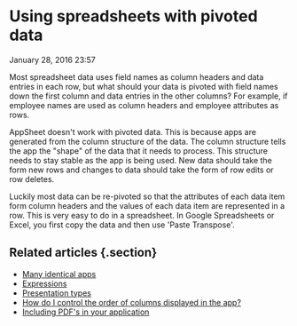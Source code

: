 #  Using spreadsheets with pivoted data


January 28, 2016 23:57

Most spreadsheet data uses field names as column headers and data entries in
each row, but what should your data is pivoted with field names down the first
column and data entries in the other columns? For example, if employee names
are used as column headers and employee attributes as rows.

AppSheet doesn't work with pivoted data. This is because apps are generated
from the column structure of the data. The column structure tells the app the
"shape" of the data that it needs to process. This structure needs to stay
stable as the app is being used. New data should take the form new rows and
changes to data should take the form of row edits or row deletes.

Luckily most data can be re-pivoted so that the attributes of each data item
form column headers and the values of each data item are represented in a row.
This is very easy to do in a spreadsheet. In Google Spreadsheets or Excel, you
first copy the data and then use 'Paste Transpose'.



## Related articles {.section}

  * [Many identical apps](Many-identical-apps)
  * [Expressions](Expressions)
  * [Presentation types](Presentation-types)
  * [How do I control the order of columns displayed in the app?](How-do-I-control-the-order-of-columns-displayed-in-the-app-)
  * [Including PDF's in your application](Including-PDF-s-in-your-application)

